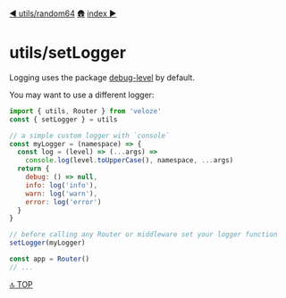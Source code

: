 [◀︎ utils/random64](../utils/random64.md)
[🛖](../index.md)
[index ▶](../index.md)

# utils/setLogger

Logging uses the package [debug-level](https://www.npmjs.com/package/debug-level) by default. 

You may want to use a different logger:

```js
import { utils, Router } from 'veloze'
const { setLogger } = utils

// a simple custom logger with `console`
const myLogger = (namespace) => {
  const log = (level) => (...args) => 
    console.log(level.toUpperCase(), namespace, ...args)
  return {
    debug: () => null,
    info: log('info'),
    warn: log('warn'),
    error: log('error')
  }
}

// before calling any Router or middleware set your logger function
setLogger(myLogger)

const app = Router()
// ...
```

[🔝 TOP](#top)
